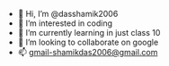 - 👋 Hi, I’m @dasshamik2006
- 👀 I’m interested in coding 
- 🌱 I’m currently learning in just class 10
- 💞️ I’m looking to collaborate on google 
- 📫 gmail-shamikdas2006@gmail.com

<!---
dasshamik2006/dasshamik2006 is a ✨ special ✨ repository because its `README.md` (this file) appears on your GitHub profile.
You can click the Preview link to take a look at your changes.
--->

